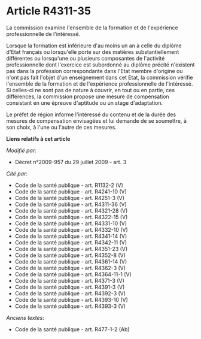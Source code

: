 # Article R4311-35

La commission examine l'ensemble de la formation et de l'expérience professionnelle de l'intéressé.

Lorsque la formation est inférieure d'au moins un an à celle du diplôme d'Etat français ou lorsqu'elle porte sur des matières
substantiellement différentes ou lorsqu'une ou plusieurs composantes de l'activité professionnelle dont l'exercice est
subordonné au diplôme précité n'existent pas dans la profession correspondante dans l'Etat membre d'origine ou n'ont pas fait
l'objet d'un enseignement dans cet Etat, la commission vérifie l'ensemble de la formation et de l'expérience professionnelle
de l'intéressé. Si celles-ci ne sont pas de nature à couvrir, en tout ou en partie, ces différences, la commission propose
une mesure de compensation consistant en une épreuve d'aptitude ou un stage d'adaptation.

Le préfet de région informe l'intéressé du contenu et de la durée des mesures de compensation envisagées et lui demande de se
soumettre, à son choix, à l'une ou l'autre de ces mesures.

**Liens relatifs à cet article**

_Modifié par_:

  - Décret n°2009-957 du 29 juillet 2009 - art. 3

_Cité par_:

  - Code de la santé publique - art. R1132-2 (V)
  - Code de la santé publique - art. R4241-10 (V)
  - Code de la santé publique - art. R4251-3 (V)
  - Code de la santé publique - art. R4311-36 (V)
  - Code de la santé publique - art. R4321-28 (V)
  - Code de la santé publique - art. R4322-15 (V)
  - Code de la santé publique - art. R4331-10 (V)
  - Code de la santé publique - art. R4332-10 (V)
  - Code de la santé publique - art. R4341-14 (V)
  - Code de la santé publique - art. R4342-11 (V)
  - Code de la santé publique - art. R4351-23 (V)
  - Code de la santé publique - art. R4352-8 (V)
  - Code de la santé publique - art. R4361-14 (V)
  - Code de la santé publique - art. R4362-3 (V)
  - Code de la santé publique - art. R4364-11-1 (V)
  - Code de la santé publique - art. R4371-3 (V)
  - Code de la santé publique - art. R4391-3 (V)
  - Code de la santé publique - art. R4392-3 (V)
  - Code de la santé publique - art. R4393-10 (V)
  - Code de la santé publique - art. R4393-3 (V)

_Anciens textes_:

  - Code de la santé publique - art. R477-1-2 (Ab)
